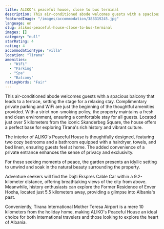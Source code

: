 ```yaml
---
title: ALIKO's peaceful house, close to bus terminal
description: This air-conditioned abode welcomes guests with a spacious balcony that leads to a terrace, setting the stage for a relaxing stay. Complimentary private parking
featuredImage: "/images/accommodation/383319245.jpg"
language: en
slug: alikos-peaceful-house-close-to-bus-terminal
images: []
category: "null"
starRating: 4
rating: 4
accommodationType: "villa"
location: "Tirana"
amenities:
  - "WiFi"
  - "Parking"
  - "Spa"
  - "Balcony"
ratingWords: "Fair"
---
```


This air-conditioned abode welcomes guests with a spacious balcony that leads to a terrace, setting the stage for a relaxing stay. Complimentary private parking and WiFi are just the beginning of the thoughtful amenities provided. With a strict non-smoking policy, the property maintains a fresh and clean environment, ensuring a comfortable stay for all guests. Located just over 5 kilometers from the iconic Skanderbeg Square, the house offers a perfect base for exploring Tirana's rich history and vibrant culture.

The interior of ALIKO's Peaceful House is thoughtfully designed, featuring two cozy bedrooms and a bathroom equipped with a hairdryer, towels, and bed linen, ensuring guests feel at home. The added convenience of a private entrance enhances the sense of privacy and exclusivity.

For those seeking moments of peace, the garden presents an idyllic setting to unwind and soak in the natural beauty surrounding the property.

Adventure seekers will find the Dajti Ekspres Cable Car within a 9.2-kilometer distance, offering breathtaking views of the city from above. Meanwhile, history enthusiasts can explore the Former Residence of Enver Hoxha, located just 5.5 kilometers away, providing a glimpse into Albania's past.

Conveniently, Tirana International Mother Teresa Airport is a mere 10 kilometers from the holiday home, making ALIKO's Peaceful House an ideal choice for both international travelers and those looking to explore the heart of Albania.

